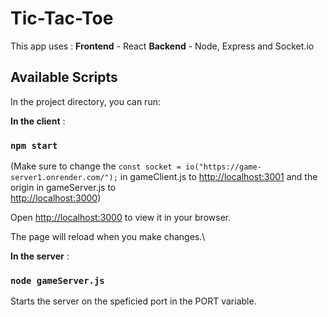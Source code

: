 # Tic-Tac-Toe

This app uses :
  **Frontend** - React
  **Backend**  - Node, Express and Socket.io

## Available Scripts

In the project directory, you can run:

**In the client** :

  ### `npm start`
  (Make sure to change the `const socket = io("https://game-server1.onrender.com/");` in gameClient.js to [http://localhost:3001](http://localhost:3001) and the origin in gameServer.js to     
  [http://localhost:3000](http://localhost:3000))
  
  Open [http://localhost:3000](http://localhost:3000) to view it in your browser.
  
  The page will reload when you make changes.\


**In the server** :

  ### `node gameServer.js`

  Starts the server on the speficied port in the PORT variable.

